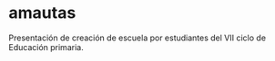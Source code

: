 # amautas
Presentación  de creación de escuela por estudiantes del VII ciclo de Educación primaria. 
